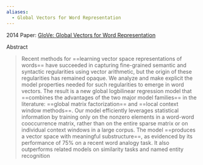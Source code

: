```yaml
---
aliases:
  - Global Vectors for Word Representation
---
```

2014
Paper: [GloVe: Global Vectors for Word Representation](https://nlp.stanford.edu/pubs/glove.pdf)


Abstract
> Recent methods for ==learning vector space representations of words== have succeeded in capturing fine-grained semantic and syntactic regularities using vector arithmetic, but the origin of these regularities has remained opaque. We analyze and make explicit the model properties needed for such regularities to emerge in word vectors. The result is a new global logbilinear regression model that ==combines the advantages of the two major model families== in the literature: ==global matrix factorization== and ==local context window methods==. Our model efficiently leverages statistical information by training only on the nonzero elements in a word-word cooccurrence matrix, rather than on the entire sparse matrix or on individual context windows in a large corpus. The model ==produces a vector space with meaningful substructure==, as evidenced by its performance of 75% on a recent word analogy task. It also outperforms related models on similarity tasks and named entity recognition
